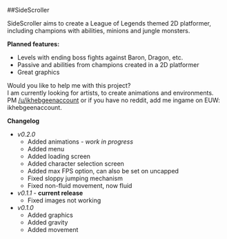 ##SideScroller

SideScroller aims to create a League of Legends themed 2D platformer, including champions with abilities, minions and jungle monsters. 

**Planned features:**
  - Levels with ending boss fights against Baron, Dragon, etc.
  - Passive and abilities from champions created in a 2D platformer
  - Great graphics
  
Would you like to help me with this project?  
I am currently looking for artists, to create animations and environments.  
PM [/u/ikhebgeenaccount](http://www.reddit.com/u/ikhebgeenaccount) or if you have no reddit, add me ingame on EUW: ikhebgeenaccount.  

**Changelog**
  - *v0.2.0*
    - Added animations - *work in progress*
    - Added menu
    - Added loading screen
    - Added character selection screen
    - Added max FPS option, can also be set on uncapped
    - Fixed sloppy jumping mechanism
    - Fixed non-fluid movement, now fluid
  - *v0.1.1* - **current release**
    - Fixed images not working
  - *v0.1.0*
    - Added graphics
    - Added gravity
    - Added movement
